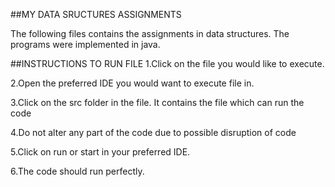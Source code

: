 ##MY DATA SRUCTURES ASSIGNMENTS

The following files contains the assignments in data structures. The programs
were implemented in java.

##INSTRUCTIONS TO RUN FILE
1.Click on the file you would like to execute.

2.Open the preferred IDE you would want to execute file in.

3.Click on the src folder in the file. It contains the file which can run the code

4.Do not alter any part of the code due to possible disruption of code

5.Click on run or start in your preferred IDE.

6.The code should run perfectly.


